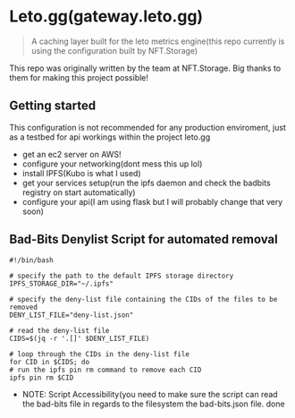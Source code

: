 # Leto.gg(gateway.leto.gg) 

> A caching layer built for the leto metrics engine(this repo currently is using the configuration built by NFT.Storage)

This repo was originally written by the team at NFT.Storage. Big thanks to them for making this project possible!

## Getting started

This configuration is not recommended for any production enviroment, just as a testbed for api workings within the project leto.gg
- get an ec2 server on AWS!
- configure your networking(dont mess this up lol)
- install IPFS(Kubo is what I used)
- get your services setup(run the ipfs daemon and check the badbits registry on start automatically)
- configure your api(I am using flask but I will probably change that very soon)

## Bad-Bits Denylist Script for automated removal

    #!/bin/bash

    # specify the path to the default IPFS storage directory
    IPFS_STORAGE_DIR="~/.ipfs"

    # specify the deny-list file containing the CIDs of the files to be removed
    DENY_LIST_FILE="deny-list.json"

    # read the deny-list file
    CIDS=$(jq -r '.[]' $DENY_LIST_FILE)

    # loop through the CIDs in the deny-list file
    for CID in $CIDS; do
    # run the ipfs pin rm command to remove each CID
    ipfs pin rm $CID
    
- NOTE: Script Accessibility(you need to make sure the script can read the bad-bits file in regards to the filesystem the bad-bits.json file. 
done

